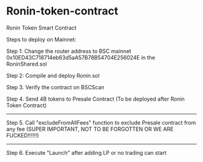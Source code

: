 # Ronin-token-contract
Ronin Token Smart Contract

Steps to deploy on Mainnet:

Step 1: Change the router address to BSC mainnet 0x10ED43C718714eb63d5aA57B78B54704E256024E in the RoninShared.sol

Step 2: Compile and deploy Ronin.sol

Step 3. Verify the contract on BSCScan

Step 4. Send 4B tokens to Presale Contract (To be deployed after Ronin Token Contract)

**************************************************************************************************************************************************
Step 5. Call "excludeFromAllFees" function to exclude Presale contract from any fee (SUPER IMPORTANT, NOT TO BE FORGOTTEN OR WE ARE FUCKED!!!!!!)
**************************************************************************************************************************************************

Step 6. Execute "Launch" after adding LP or no trading can start

